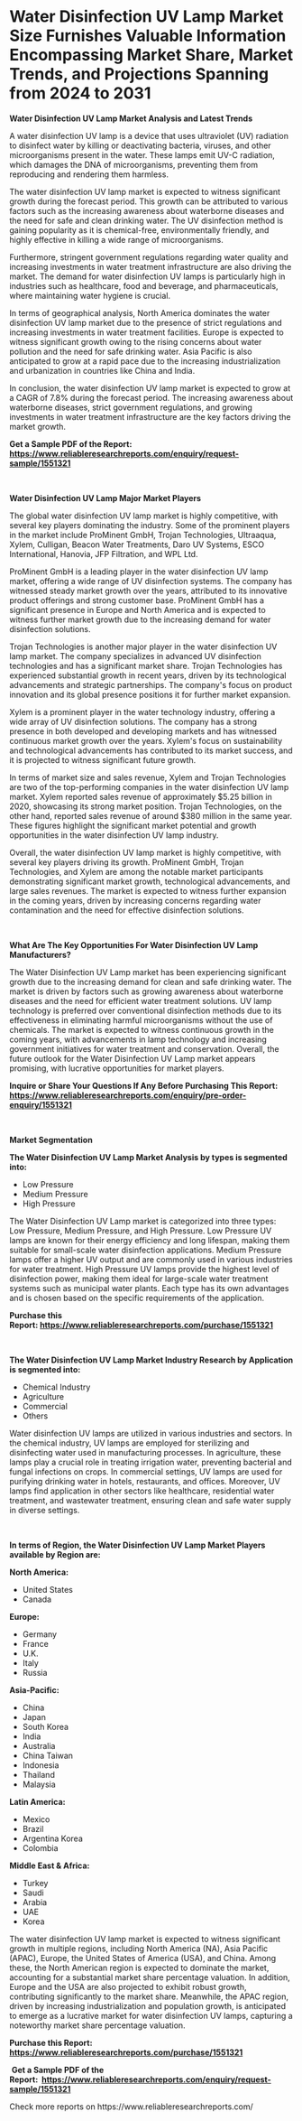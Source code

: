 <p><h1>Water Disinfection UV Lamp Market Size Furnishes Valuable Information Encompassing Market Share, Market Trends, and Projections Spanning from 2024 to 2031</h1></p><p><strong>Water Disinfection UV Lamp Market Analysis and Latest Trends</strong></p>
<p><p>A water disinfection UV lamp is a device that uses ultraviolet (UV) radiation to disinfect water by killing or deactivating bacteria, viruses, and other microorganisms present in the water. These lamps emit UV-C radiation, which damages the DNA of microorganisms, preventing them from reproducing and rendering them harmless.</p><p>The water disinfection UV lamp market is expected to witness significant growth during the forecast period. This growth can be attributed to various factors such as the increasing awareness about waterborne diseases and the need for safe and clean drinking water. The UV disinfection method is gaining popularity as it is chemical-free, environmentally friendly, and highly effective in killing a wide range of microorganisms.</p><p>Furthermore, stringent government regulations regarding water quality and increasing investments in water treatment infrastructure are also driving the market. The demand for water disinfection UV lamps is particularly high in industries such as healthcare, food and beverage, and pharmaceuticals, where maintaining water hygiene is crucial.</p><p>In terms of geographical analysis, North America dominates the water disinfection UV lamp market due to the presence of strict regulations and increasing investments in water treatment facilities. Europe is expected to witness significant growth owing to the rising concerns about water pollution and the need for safe drinking water. Asia Pacific is also anticipated to grow at a rapid pace due to the increasing industrialization and urbanization in countries like China and India.</p><p>In conclusion, the water disinfection UV lamp market is expected to grow at a CAGR of 7.8% during the forecast period. The increasing awareness about waterborne diseases, strict government regulations, and growing investments in water treatment infrastructure are the key factors driving the market growth.</p></p>
<p><strong>Get a Sample PDF of the Report:&nbsp; <a href="https://www.reliableresearchreports.com/enquiry/request-sample/1551321">https://www.reliableresearchreports.com/enquiry/request-sample/1551321</a></strong></p>
<p>&nbsp;</p>
<p><strong>Water Disinfection UV Lamp Major Market Players</strong></p>
<p><p>The global water disinfection UV lamp market is highly competitive, with several key players dominating the industry. Some of the prominent players in the market include ProMinent GmbH, Trojan Technologies, Ultraaqua, Xylem, Culligan, Beacon Water Treatments, Daro UV Systems, ESCO International, Hanovia, JFP Filtration, and WPL Ltd.</p><p>ProMinent GmbH is a leading player in the water disinfection UV lamp market, offering a wide range of UV disinfection systems. The company has witnessed steady market growth over the years, attributed to its innovative product offerings and strong customer base. ProMinent GmbH has a significant presence in Europe and North America and is expected to witness further market growth due to the increasing demand for water disinfection solutions.</p><p>Trojan Technologies is another major player in the water disinfection UV lamp market. The company specializes in advanced UV disinfection technologies and has a significant market share. Trojan Technologies has experienced substantial growth in recent years, driven by its technological advancements and strategic partnerships. The company's focus on product innovation and its global presence positions it for further market expansion.</p><p>Xylem is a prominent player in the water technology industry, offering a wide array of UV disinfection solutions. The company has a strong presence in both developed and developing markets and has witnessed continuous market growth over the years. Xylem's focus on sustainability and technological advancements has contributed to its market success, and it is projected to witness significant future growth.</p><p>In terms of market size and sales revenue, Xylem and Trojan Technologies are two of the top-performing companies in the water disinfection UV lamp market. Xylem reported sales revenue of approximately $5.25 billion in 2020, showcasing its strong market position. Trojan Technologies, on the other hand, reported sales revenue of around $380 million in the same year. These figures highlight the significant market potential and growth opportunities in the water disinfection UV lamp industry.</p><p>Overall, the water disinfection UV lamp market is highly competitive, with several key players driving its growth. ProMinent GmbH, Trojan Technologies, and Xylem are among the notable market participants demonstrating significant market growth, technological advancements, and large sales revenues. The market is expected to witness further expansion in the coming years, driven by increasing concerns regarding water contamination and the need for effective disinfection solutions.</p></p>
<p>&nbsp;</p>
<p><strong>What Are The Key Opportunities For Water Disinfection UV Lamp Manufacturers?</strong></p>
<p><p>The Water Disinfection UV Lamp market has been experiencing significant growth due to the increasing demand for clean and safe drinking water. The market is driven by factors such as growing awareness about waterborne diseases and the need for efficient water treatment solutions. UV lamp technology is preferred over conventional disinfection methods due to its effectiveness in eliminating harmful microorganisms without the use of chemicals. The market is expected to witness continuous growth in the coming years, with advancements in lamp technology and increasing government initiatives for water treatment and conservation. Overall, the future outlook for the Water Disinfection UV Lamp market appears promising, with lucrative opportunities for market players.</p></p>
<p><strong>Inquire or Share Your Questions If Any Before Purchasing This Report: <a href="https://www.reliableresearchreports.com/enquiry/pre-order-enquiry/1551321">https://www.reliableresearchreports.com/enquiry/pre-order-enquiry/1551321</a></strong></p>
<p>&nbsp;</p>
<p><strong>Market Segmentation</strong></p>
<p><strong>The Water Disinfection UV Lamp Market Analysis by types is segmented into:</strong></p>
<p><ul><li>Low Pressure</li><li>Medium Pressure</li><li>High Pressure</li></ul></p>
<p><p>The Water Disinfection UV Lamp market is categorized into three types: Low Pressure, Medium Pressure, and High Pressure. Low Pressure UV lamps are known for their energy efficiency and long lifespan, making them suitable for small-scale water disinfection applications. Medium Pressure lamps offer a higher UV output and are commonly used in various industries for water treatment. High Pressure UV lamps provide the highest level of disinfection power, making them ideal for large-scale water treatment systems such as municipal water plants. Each type has its own advantages and is chosen based on the specific requirements of the application.</p></p>
<p><strong>Purchase this Report:&nbsp;<a href="https://www.reliableresearchreports.com/purchase/1551321">https://www.reliableresearchreports.com/purchase/1551321</a></strong></p>
<p>&nbsp;</p>
<p><strong>The Water Disinfection UV Lamp Market Industry Research by Application is segmented into:</strong></p>
<p><ul><li>Chemical Industry</li><li>Agriculture</li><li>Commercial</li><li>Others</li></ul></p>
<p><p>Water disinfection UV lamps are utilized in various industries and sectors. In the chemical industry, UV lamps are employed for sterilizing and disinfecting water used in manufacturing processes. In agriculture, these lamps play a crucial role in treating irrigation water, preventing bacterial and fungal infections on crops. In commercial settings, UV lamps are used for purifying drinking water in hotels, restaurants, and offices. Moreover, UV lamps find application in other sectors like healthcare, residential water treatment, and wastewater treatment, ensuring clean and safe water supply in diverse settings.</p></p>
<p>&nbsp;</p>
<p><strong>In terms of Region, the Water Disinfection UV Lamp Market Players available by Region are:</strong></p>
<p>
    <p> <strong> North America: </strong>
        <ul>
            <li>United States</li>
            <li>Canada</li>
        </ul>
        </p> 
    <p> <strong> Europe: </strong>
        <ul>
            <li>Germany</li>
            <li>France</li>
            <li>U.K.</li>
            <li>Italy</li>
            <li>Russia</li>
        </ul>
        </p> 
    <p> <strong> Asia-Pacific: </strong>
        <ul>
            <li>China</li>
            <li>Japan</li>
            <li>South Korea</li>
            <li>India</li>
            <li>Australia</li>
            <li>China Taiwan</li>
            <li>Indonesia</li>
            <li>Thailand</li>
            <li>Malaysia</li>
        </ul>
        </p> 
    <p> <strong> Latin America: </strong>
        <ul>
            <li>Mexico</li>
            <li>Brazil</li>
            <li>Argentina Korea</li>
            <li>Colombia</li>
        </ul>
        </p> 
    <p> <strong> Middle East & Africa: </strong>
        <ul>
            <li>Turkey</li>
            <li>Saudi</li>
            <li>Arabia</li>
            <li>UAE</li>
            <li>Korea</li>
        </ul>
    </p>
    </p>
<p><p>The water disinfection UV lamp market is expected to witness significant growth in multiple regions, including North America (NA), Asia Pacific (APAC), Europe, the United States of America (USA), and China. Among these, the North American region is expected to dominate the market, accounting for a substantial market share percentage valuation. In addition, Europe and the USA are also projected to exhibit robust growth, contributing significantly to the market share. Meanwhile, the APAC region, driven by increasing industrialization and population growth, is anticipated to emerge as a lucrative market for water disinfection UV lamps, capturing a noteworthy market share percentage valuation.</p></p>
<p><strong>Purchase this Report: <a href="https://www.reliableresearchreports.com/purchase/1551321">https://www.reliableresearchreports.com/purchase/1551321</a></strong></p>
<p>&nbsp;<strong>Get a Sample PDF of the Report:&nbsp;&nbsp;<a href="https://www.reliableresearchreports.com/enquiry/request-sample/1551321">https://www.reliableresearchreports.com/enquiry/request-sample/1551321</a></strong></p>
<p><strong></strong></p>
<p>Check more reports on https://www.reliableresearchreports.com/</p>
